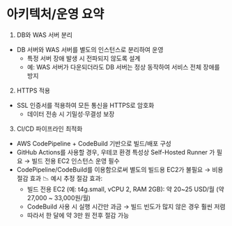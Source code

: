# 아키텍처/운영 요약
1.	DB와 WAS 서버 분리
- DB 서버와 WAS 서버를 별도의 인스턴스로 분리하여 운영
    - 특정 서버 장애 발생 시 전파되지 않도록 설계
    - 예: WAS 서버가 다운되더라도 DB 서버는 정상 동작하여 서비스 전체 장애를 방지
2.	HTTPS 적용
- SSL 인증서를 적용하여 모든 통신을 HTTPS로 암호화
    - 데이터 전송 시 기밀성·무결성 보장
3.	CI/CD 파이프라인 최적화
- AWS CodePipeline + CodeBuild 기반으로 빌드/배포 구성
- GitHub Actions를 사용할 경우, 우테코 환경 특성상 Self-Hosted Runner 가 필요 → 빌드 전용 EC2 인스턴스 운영 필수
- CodePipeline/CodeBuild를 이용함으로써 별도의 빌드용 EC2가 불필요 → 비용 절감 효과
  📉 예시 추정 절감 효과:
    - 빌드 전용 EC2 (예: t4g.small, vCPU 2, RAM 2GB): 약 20~25 USD/월 (약 27,000 ~ 33,000원/월)
    - CodeBuild 사용 시 실행 시간만 과금 → 빌드 빈도가 많지 않은 경우 훨씬 저렴
    - 따라서 한 달에 약 3만 원 전후 절감 가능
